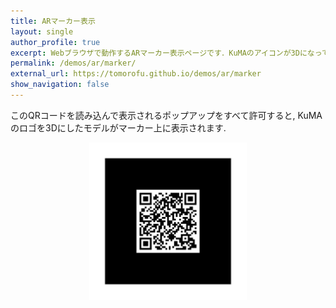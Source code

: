 ```yaml
---
title: ARマーカー表示
layout: single
author_profile: true
excerpt: Webブラウザで動作するARマーカー表示ページです．KuMAのアイコンが3Dになって飛び出します．
permalink: /demos/ar/marker/
external_url: https://tomorofu.github.io/demos/ar/marker
show_navigation: false
---
```


このQRコードを読み込んで表示されるポップアップをすべて許可すると,
KuMAのロゴを3Dにしたモデルがマーカー上に表示されます.


<figure style="width: 50%; margin: auto;" class="align-center">
  <img src="assets/marker.png" alt="ARマーカー">
</figure>